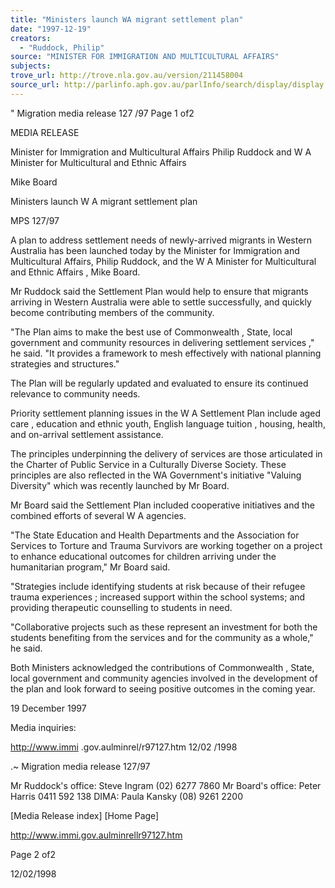 ```yaml
---
title: "Ministers launch WA migrant settlement plan"
date: "1997-12-19"
creators:
  - "Ruddock, Philip"
source: "MINISTER FOR IMMIGRATION AND MULTICULTURAL AFFAIRS"
subjects:
trove_url: http://trove.nla.gov.au/version/211458004
source_url: http://parlinfo.aph.gov.au/parlInfo/search/display/display.w3p;query=Id%3A%22media/pressrel/ZAR30%22
---
```


  " Migration media release 127 /97 Page 1 of2 

  MEDIA  RELEASE 

  Minister for Immigration and Multicultural Affairs  Philip Ruddock  and  W A Minister for Multicultural and Ethnic Affairs 

  Mike Board 

  Ministers launch W A migrant settlement plan 

  MPS 127/97 

  A plan to address settlement needs of newly-arrived migrants in Western Australia has been  launched today by the Minister for Immigration and Multicultural Affairs, Philip Ruddock, and  the W A Minister for Multicultural and Ethnic Affairs , Mike Board. 

  Mr Ruddock said the Settlement Plan would help to ensure that migrants arriving in Western  Australia were able to settle successfully, and quickly become contributing members of the  community. 

  "The Plan aims to make the best use of Commonwealth , State, local government and community  resources in delivering settlement services ," he said. "It provides a framework to mesh effectively  with national planning strategies and structures." 

  The Plan will be regularly updated and evaluated to ensure its continued relevance to community  needs. 

  Priority settlement planning issues in the W A Settlement Plan include aged care , education and  ethnic youth, English language tuition , housing, health, and on-arrival settlement assistance. 

  The principles underpinning the delivery of services are those articulated in the Charter of Public  Service in a Culturally Diverse Society. These principles are also reflected in the WA  Government's initiative "Valuing Diversity" which was recently launched by Mr Board. 

  Mr Board said the Settlement Plan included cooperative initiatives and the combined efforts of  several W A agencies. 

  "The State Education and Health Departments and the Association for Services to Torture and  Trauma Survivors are working together on a project to enhance educational outcomes for  children arriving under the humanitarian program," Mr Board said. 

  "Strategies include identifying students at risk because of their refugee trauma experiences ;  increased support within the school systems; and providing therapeutic counselling to students in  need. 

  "Collaborative projects such as these represent an investment for both the students benefiting  from the services and for the community as a whole," he said. 

  Both Ministers acknowledged the contributions of Commonwealth , State, local government and  community agencies involved in the development of the plan and look forward to seeing positive  outcomes in the coming year. 

  19 December 1997 

  Media inquiries: 

  http://www.immi .gov.aulminrel/r97127.htm 12/02 /1998 

  .~ Migration media release 127/97 

  Mr Ruddock's office: Steve Ingram (02) 6277 7860  Mr Board's office: Peter Harris 0411 592 138  DIMA: Paula Kansky (08) 9261 2200 

  [Media Release index] [Home Page] 

  http://www.immi.gov.aulminrellr97127.htm 

  Page 2 of2 

  12/02/1998 

